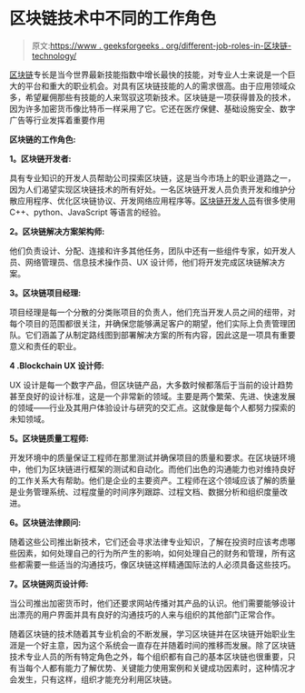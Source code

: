 # 区块链技术中不同的工作角色

> 原文:[https://www . geeksforgeeks . org/different-job-roles-in-区块链-technology/](https://www.geeksforgeeks.org/different-job-roles-in-blockchain-technology/)

[区块链](https://www.geeksforgeeks.org/blockchain-in-brief/)专长是当今世界最新技能指数中增长最快的技能，对专业人士来说是一个巨大的平台和重大的职业机会。对具有区块链技能的人的需求很高。由于应用领域众多，希望雇佣那些有技能的人来驾驭这项新技术。区块链是一项获得普及的技术，因为许多加密货币像比特币一样采用了它。它还在医疗保健、基础设施安全、数字广告等行业发挥着重要作用

**区块链的工作角色:**

**1。区块链开发者:**

具有专业知识的开发人员帮助公司探索区块链，这是当今市场上的职业道路之一，因为人们渴望实现区块链技术的所有好处。一名区块链开发人员负责开发和维护分散应用程序、优化区块链协议、开发网络应用程序等。[区块链开发人员](https://www.geeksforgeeks.org/how-to-become-a-blockchain-developer/)有很多使用 C++、python、JavaScript 等语言的经验。

**2。区块链解决方案架构师:**

他们负责设计、分配、连接和许多其他任务，团队中还有一些组件专家，如开发人员、网络管理员、信息技术操作员、UX 设计师，他们将开发完成区块链解决方案。

**3。区块链项目经理:**

项目经理是每一个分散的分类账项目的负责人，他们充当开发人员之间的纽带，对每个项目的范围都很关注，并确保您能够满足客户的期望，他们实际上负责管理团队。它们涵盖了从制定路线图到部署解决方案的所有内容，因此这是一项具有重要意义和责任的职业。

**4 .Blockchain UX 设计师:**

UX 设计是每一个数字产品，但区块链产品，大多数时候都落后于当前的设计趋势甚至良好的设计标准，这是一个非常新的领域。主要是两个繁荣、先进、快速发展的领域——行业及其用户体验设计与研究的交汇点。这就像是每个人都努力探索的未知领域。

**5。区块链质量工程师:**

开发环境中的质量保证工程师在那里测试并确保项目的质量和要求。在区块链环境中，他们为区块链进行框架的测试和自动化。而他们出色的沟通能力也对维持良好的工作关系大有帮助。他们是企业的主要资产。工程师在这个领域应该了解的质量是业务管理系统、过程度量的时间序列跟踪、过程文档、数据分析和组织度量改进。

**6。区块链法律顾问:**

随着这些公司推出新技术，它们还会寻求法律专业知识，了解在投资时应该考虑哪些因素，如何处理自己的行为所产生的影响，如何处理自己的财务和管理，所有这些都需要一些适当的沟通技巧，像区块链这样精通国际法的人必须具备这些技巧。

**7。区块链网页设计师:**

当公司推出加密货币时，他们还要求网站传播对其产品的认识。他们需要能够设计出漂亮的用户界面并具有良好的沟通技巧的人来与组织的其他部门正常合作。

随着区块链的技术随着其专业机会的不断发展，学习区块链并在区块链开始职业生涯是一个好主意，因为这个系统会一直存在并随着时间的推移而发展。除了区块链技术专业人员的所有特定角色之外，每个组织都有自己的基本区块链也很重要，只有当每个人都有能力了解优势、关键能力使用案例和关键成功因素时，这种情况才会发生，只有这样，组织才能充分利用区块链。